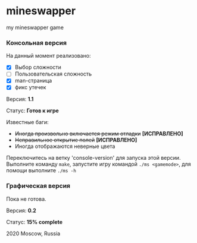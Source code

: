 # mineswapper
my mineswapper game

### Консольная версия
На данный момент реализовано:
- [x] Выбор сложности
- [ ] Пользовательская сложность
- [x] man-страница
- [x] фикс утечек

Версия: **1.1**

Статус: **Готов к игре**

Известные баги:
- ~~Иногда произвольно включается режим отладки~~ **[ИСПРАВЛЕНО]**
- ~~Неправильное открытие полей~~ **[ИСПРАВЛЕНО]**
- Иногда отображаются неверные цвета

Переключитесь на ветку 'console-version' для запуска этой версии.    
Выполните команду `make`, запустите игру командой `./ms <gamemode>`, для помощи выполните `./ms -h`

### Графическая версия
Пока не готова.

Версия: **0.2**

Статус: **15% complete**

2020 Moscow, Russia
